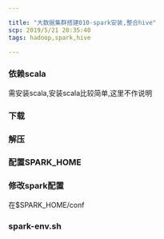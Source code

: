 ```yaml
---

title: "大数据集群搭建010-spark安装,整合hive"
scp: 2019/5/21 20:35:40
tags: hadoop,spark,hive

---
```


### 依赖scala
需安装scala,安装scala比较简单,这里不作说明
### 下载
### 解压
### 配置SPARK_HOME
### 修改spark配置
在$SPARK_HOME/conf
### spark-env.sh